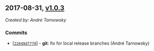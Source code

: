 ## 2017-08-31, [v1.0.3](https://github.com/lotterfriends/git-flow-buddy/releases/tag/1.0.3)

*Created by: André Tarnowsky*

### Commits
  - [[`22649d7779`](https://github.com/lotterfriends/git-flow-buddy/commit/22649d7779067ad239d73e7f28420575faee36e7)] - **git**: fix for local release branches (André Tarnowsky)
